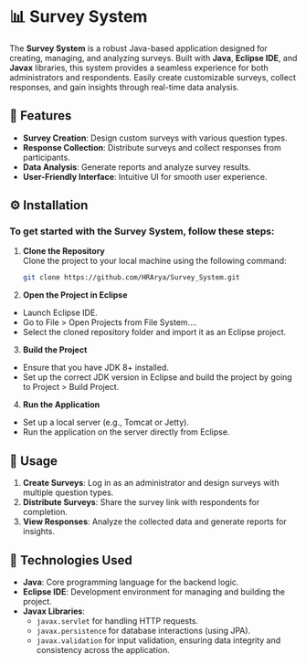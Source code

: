# 📊 **Survey System**

The **Survey System** is a robust Java-based application designed for creating, managing, and analyzing surveys. Built with **Java**, **Eclipse IDE**, and **Javax** libraries, this system provides a seamless experience for both administrators and respondents. Easily create customizable surveys, collect responses, and gain insights through real-time data analysis.


## 🚀 **Features**

- **Survey Creation**: Design custom surveys with various question types.
- **Response Collection**: Distribute surveys and collect responses from participants.
- **Data Analysis**: Generate reports and analyze survey results.
- **User-Friendly Interface**: Intuitive UI for smooth user experience.


## ⚙️ **Installation**

### To get started with the Survey System, follow these steps:

1. **Clone the Repository**  
   Clone the project to your local machine using the following command:
   ```bash
   git clone https://github.com/HRArya/Survey_System.git

2. **Open the Project in Eclipse**

- Launch Eclipse IDE.
- Go to File > Open Projects from File System....
- Select the cloned repository folder and import it as an Eclipse project.

3. **Build the Project**

- Ensure that you have JDK 8+ installed.
- Set up the correct JDK version in Eclipse and build the project by going to Project > Build Project.

4. **Run the Application**

- Set up a local server (e.g., Tomcat or Jetty).
- Run the application on the server directly from Eclipse.

## 🎯 **Usage**
1. **Create Surveys**: Log in as an administrator and design surveys with multiple question types.
2. **Distribute Surveys**: Share the survey link with respondents for completion.
3. **View Responses**: Analyze the collected data and generate reports for insights.

## 🔧 **Technologies Used**

- **Java**: Core programming language for the backend logic.
- **Eclipse IDE**: Development environment for managing and building the project.
- **Javax Libraries**:
  - `javax.servlet` for handling HTTP requests.
  - `javax.persistence` for database interactions (using JPA).
  - `javax.validation` for input validation, ensuring data integrity and consistency across the application.
